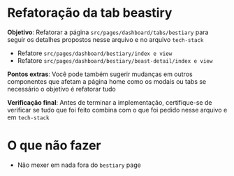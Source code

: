 # Refatoração da tab beastiry
**Objetivo**: Refatorar a página `src/pages/dashboard/tabs/bestiary` para seguir os detalhes propostos nesse arquivo e no arquivo `tech-stack`
- Refatore `src/pages/dashboard/bestiary/index e view`
- Refatore `src/pages/dashboard/bestiary/beast-detail/index e view`

**Pontos extras**: Você pode também sugerir mudanças em outros componentes que afetam a página home como os modais ou tabs se necessário o objetivo é refatorar tudo

**Verificação final**: Antes de terminar a implementação, certifique-se de verificar se tudo que foi feito combina com o que foi pedido nesse arquivo e em `tech-stack`

# O que não fazer
- Não mexer em nada fora do `bestiary` page
